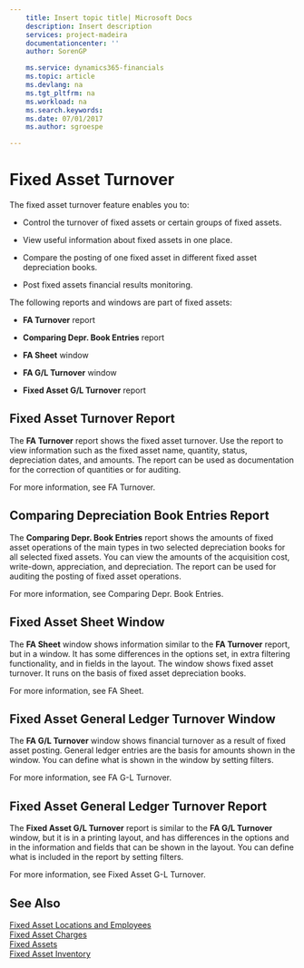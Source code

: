 ```yaml
---
    title: Insert topic title| Microsoft Docs
    description: Insert description
    services: project-madeira
    documentationcenter: ''
    author: SorenGP

    ms.service: dynamics365-financials
    ms.topic: article
    ms.devlang: na
    ms.tgt_pltfrm: na
    ms.workload: na
    ms.search.keywords:
    ms.date: 07/01/2017
    ms.author: sgroespe

---
```

# Fixed Asset Turnover
The fixed asset turnover feature enables you to:  
  
-   Control the turnover of fixed assets or certain groups of fixed assets.  
  
-   View useful information about fixed assets in one place.  
  
-   Compare the posting of one fixed asset in different fixed asset depreciation books.  
  
-   Post fixed assets financial results monitoring.  
  
 The following reports and windows are part of fixed assets:  
  
-   **FA Turnover** report  
  
-   **Comparing Depr. Book Entries** report  
  
-   **FA Sheet** window  
  
-   **FA G/L Turnover** window  
  
-   **Fixed Asset G/L Turnover** report  
  
## Fixed Asset Turnover Report  
 The **FA Turnover** report shows the fixed asset turnover. Use the report to view information such as the fixed asset name, quantity, status, depreciation dates, and amounts. The report can be used as documentation for the correction of quantities or for auditing.  
  
 For more information, see FA Turnover.  
  
## Comparing Depreciation Book Entries Report  
 The **Comparing Depr. Book Entries** report shows the amounts of fixed asset operations of the main types in two selected depreciation books for all selected fixed assets. You can view the amounts of the acquisition cost, write-down, appreciation, and depreciation. The report can be used for auditing the posting of fixed asset operations.  
  
 For more information, see Comparing Depr. Book Entries.  
  
## Fixed Asset Sheet Window  
 The **FA Sheet** window shows information similar to the **FA Turnover** report, but in a window. It has some differences in the options set, in extra filtering functionality, and in fields in the layout. The window shows fixed asset turnover. It runs on the basis of fixed asset depreciation books.  
  
 For more information, see FA Sheet.  
  
## Fixed Asset General Ledger Turnover Window  
 The **FA G/L Turnover** window shows financial turnover as a result of fixed asset posting. General ledger entries are the basis for amounts shown in the window. You can define what is shown in the window by setting filters.  
  
 For more information, see FA G-L Turnover.  
  
## Fixed Asset General Ledger Turnover Report  
 The **Fixed Asset G/L Turnover** report is similar to the **FA G/L Turnover** window, but it is in a printing layout, and has differences in the options and in the information and fields that can be shown in the layout. You can define what is included in the report by setting filters.  
  
 For more information, see Fixed Asset G-L Turnover.  
  
## See Also  
 [Fixed Asset Locations and Employees](fixed-asset-locations-and-employees.md)   
 [Fixed Asset Charges](fixed-asset-charges.md)   
 [Fixed Assets](fixed-assets.md)   
 [Fixed Asset Inventory](fixed-asset-inventory.md)